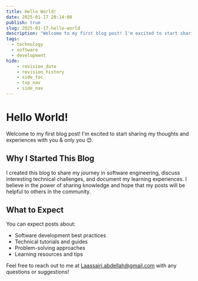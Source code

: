 ```yaml
---
title: Hello World!
date: 2025-01-17 20:14:08
publish: true
slug: 2025-01-17-hello-world
description: "Welcome to my first blog post! I'm excited to start sharing my thoughts and experiences with you."
tags:
  - technology
  - software
  - development
hide:
    - revision_date
    - revision_history
    - side_toc
    - top_nav
    - side_nav
---
```

<!-- more -->


# Hello World!
Welcome to my first blog post! I'm excited to start sharing my thoughts and experiences with you & only you 😊.


## Why I Started This Blog

I created this blog to share my journey in software engineering, discuss interesting technical challenges, and document my learning experiences. I believe in the power of sharing knowledge and hope that my posts will be helpful to others in the community.

## What to Expect

You can expect posts about:

- Software development best practices
- Technical tutorials and guides
- Problem-solving approaches
- Learning resources and tips

Feel free to reach out to me at <a href="mailto:Laassairi.abdellah@gmail.com">Laassairi.abdellah@gmail.com</a> with any questions or suggestions!
